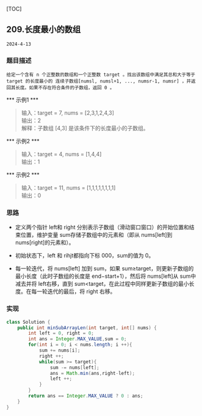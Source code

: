 [TOC]
## 209.长度最小的数组
```
2024-4-13
```
### 题目描述
```
给定一个含有 n 个正整数的数组和一个正整数 target 。找出该数组中满足其总和大于等于 target 的长度最小的 连续子数组[numsl, numsl+1, ..., numsr-1, numsr] ，并返回其长度。如果不存在符合条件的子数组，返回 0 。
```
*** 示例1 ***
> 输入：target = 7, nums = [2,3,1,2,4,3]       
> 输出：2       
> 解释：子数组 [4,3] 是该条件下的长度最小的子数组。               

*** 示例2 ***
> 输入：target = 4, nums = [1,4,4]              
> 输出：1         

*** 示例2 ***
> 输入：target = 11, nums = [1,1,1,1,1,1,1,1]                 
> 输出：0     

### 思路

+ 定义两个指针 left和 right 分别表示子数组（滑动窗口窗口）的开始位置和结束位置，维护变量 sum存储子数组中的元素和（即从 nums[left]到 nums[right]的元素和）。

+ 初始状态下，left 和 rihjt都指向下标 000，sum的值为 0。

+ 每一轮迭代，将 nums[left] 加到 sum，如果 sum≥target，则更新子数组的最小长度（此时子数组的长度是 end−start+1），然后将 nums[left]从 sum中减去并将 left右移，直到 sum<target，在此过程中同样更新子数组的最小长度。在每一轮迭代的最后，将 right 右移。

### 实现
```java
class Solution {
    public int minSubArrayLen(int target, int[] nums) {
        int left = 0, right = 0;
        int ans = Integer.MAX_VALUE,sum = 0;
        for(int i = 0; i < nums.length; i ++){
            sum += nums[i];
            right ++;
            while(sum >= target){
                sum -= nums[left];
                ans = Math.min(ans,right-left);
                left ++;
            }
        }
        return ans == Integer.MAX_VALUE ? 0 : ans;
    }
}
```